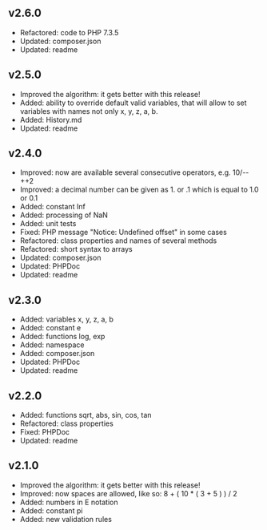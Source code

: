 ## v2.6.0

* Refactored: code to PHP 7.3.5
* Updated: composer.json
* Updated: readme

## v2.5.0

* Improved the algorithm: it gets better with this release!
* Added: ability to override default valid variables, that will allow to set variables with names not only x, y, z, a, b.
* Added: History.md
* Updated: readme

## v2.4.0

* Improved: now are available several consecutive operators, e.g. 10/--++2
* Improved: a decimal number can be given as 1. or .1 which is equal to 1.0 or 0.1
* Added: constant Inf
* Added: processing of NaN
* Added: unit tests
* Fixed: PHP message "Notice: Undefined offset" in some cases
* Refactored: class properties and names of several methods
* Refactored: short syntax to arrays
* Updated: composer.json
* Updated: PHPDoc
* Updated: readme

## v2.3.0

* Added: variables x, y, z, a, b
* Added: constant e
* Added: functions log, exp
* Added: namespace
* Added: composer.json
* Updated: PHPDoc
* Updated: readme

## v2.2.0

* Added: functions sqrt, abs, sin, cos, tan
* Refactored: class properties
* Fixed: PHPDoc
* Updated: readme

## v2.1.0

* Improved the algorithm: it gets better with this release!
* Improved: now spaces are allowed, like so: 8 + ( 10 * ( 3 + 5 ) ) / 2
* Added: numbers in E notation
* Added: constant pi
* Added: new validation rules
